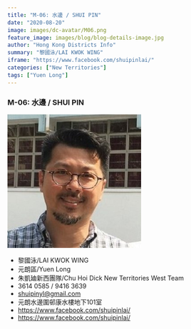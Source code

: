 ```yaml
---
title: "M-06: 水邊 / SHUI PIN"
date: "2020-08-20"
image: images/dc-avatar/M06.png
feature_image: images/blog/blog-details-image.jpg
author: "Hong Kong Districts Info"
summary: "黎國泳/LAI KWOK WING"
iframe: "https://www.facebook.com/shuipinlai/"
categories: ["New Territories"]
tags: ["Yuen Long"]
---
```


### M-06: 水邊 / SHUI PIN  
![](/images/dc-avatar/M06.png)  

 - 黎國泳/LAI KWOK WING  
 - 元朗區/Yuen Long  
 - 朱凱廸新西團隊/Chu Hoi Dick New Territories West Team  
 - 3614 0585 / 9416 3639  
 - shuipinyl@gmail.com  
 - 元朗水邊圍邨康水樓地下101室  
 - https://www.facebook.com/shuipinlai/  
 - https://www.facebook.com/shuipinlai/

